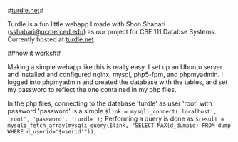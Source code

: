 #[turdle.net](http://turdle.net)#

Turdle is a fun little webapp I made with Shon Shabari (sshabari@ucmerced.edu) as our project for CSE 111 Databse Systems. Currently hosted at [turdle.net](http://turdle.net).

##how it works##

Making a simple webapp like this is really easy. I set up an Ubuntu server and installed and configured nginx, mysql, php5-fpm, and phpmyadmin. I logged into phpmyadmin and created the database with the tables, and set my password to reflect the one contained in my php files.

In the php files, connecting to the database 'turdle' as user 'root' with password 'password' is a simple `$link = mysqli_connect('localhost', 'root', 'password', 'turdle');`
Performing a query is done as `$result = mysqli_fetch_array(mysqli_query($link, "SELECT MAX(d_dumpid) FROM dump WHERE d_userid='$userid'"));`
